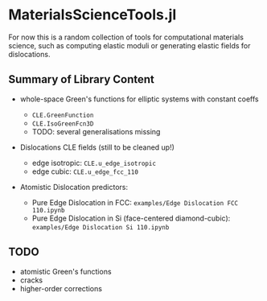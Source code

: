 # MaterialsScienceTools.jl

For now this is a random collection of tools for computational materials
science, such as computing elastic moduli or generating elastic fields for
dislocations.

## Summary of Library Content

* whole-space Green's functions for elliptic systems with constant coeffs
   - `CLE.GreenFunction`
   - `CLE.IsoGreenFcn3D`
   - TODO: several generalisations missing

* Dislocations CLE fields (still to be cleaned up!)
   - edge isotropic: `CLE.u_edge_isotropic`
   - edge cubic: `CLE.u_edge_fcc_110`

* Atomistic Dislocation predictors:
   - Pure Edge Dislocation in FCC: `examples/Edge Dislocation FCC 110.ipynb`
   - Pure Edge Dislocation in Si (face-centered diamond-cubic):  `examples/Edge Dislocation Si 110.ipynb`


## TODO

* atomistic Green's functions
* cracks
* higher-order corrections


<!-- [![Build Status](https://travis-ci.org/cortner/MaterialsScienceTools.jl.svg?branch=master)](https://travis-ci.org/cortner/MaterialsScienceTools.jl)

[![Coverage Status](https://coveralls.io/repos/cortner/MaterialsScienceTools.jl/badge.svg?branch=master&service=github)](https://coveralls.io/github/cortner/MaterialsScienceTools.jl?branch=master)

[![codecov.io](http://codecov.io/github/cortner/MaterialsScienceTools.jl/coverage.svg?branch=master)](http://codecov.io/github/cortner/MaterialsScienceTools.jl?branch=master)
-->
